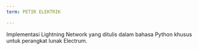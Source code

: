 ```yaml
---
term: PETIR ELEKTRIK

---
```

Implementasi Lightning Network yang ditulis dalam bahasa Python khusus untuk perangkat lunak Electrum.